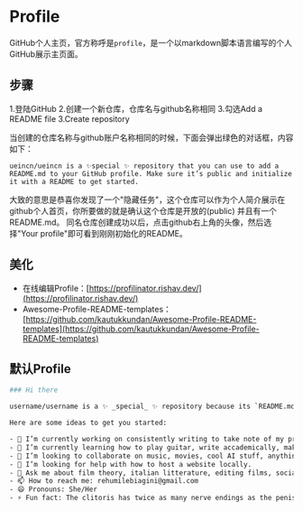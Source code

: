 # Profile
GitHub个人主页，官方称呼是```profile```，是一个以markdown脚本语言编写的个人GitHub展示主页面。
## 步骤
1.登陆GitHub
2.创建一个新仓库，仓库名与github名称相同
3.勾选Add a README file
3.Create repository

当创建的仓库名称与github账户名称相同的时候，下面会弹出绿色的对话框，内容如下：
```
ueincn/ueincn is a ✨special ✨ repository that you can use to add a README.md to your GitHub profile. Make sure it’s public and initialize it with a README to get started.
```
大致的意思是恭喜你发现了一个"隐藏任务"，这个仓库可以作为个人简介展示在github个人首页，你所要做的就是确认这个仓库是开放的(public) 并且有一个README.md。
同名仓库创建成功以后，点击github右上角的头像，然后选择"Your profile"即可看到刚刚初始化的README。

## 美化
- 在线编辑Profile：[https://profilinator.rishav.dev/](https://profilinator.rishav.dev/)
- Awesome-Profile-README-templates：[https://github.com/kautukkundan/Awesome-Profile-README-templates](https://github.com/kautukkundan/Awesome-Profile-README-templates)

## 默认Profile
```bash
### Hi there

username/username is a ✨ _special_ ✨ repository because its `README.md` (this file) appears on your GitHub profile.

Here are some ideas to get you started:

- 🔭 I’m currently working on consistently writing to take note of my progress in daily productivity because I struggle with procrastination
- 🌱 I’m currently learning how to play guitar, write accademically, make films, and be consistent.
- 👯 I’m looking to collaborate on music, movies, cool AI stuff, anything I think is fun and worth while. 
- 🤔 I’m looking for help with how to host a website locally.
- 💬 Ask me about film theory, italian litterature, editing films, social media, or politics.
- 📫 How to reach me: rehumilebiagini@gmail.com
- 😄 Pronouns: She/Her 
- ⚡ Fun fact: The clitoris has twice as many nerve endings as the penis
```